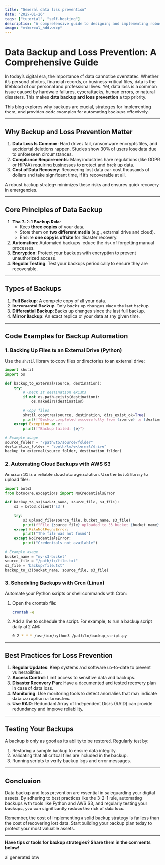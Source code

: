 ```yaml
---
title: "General data loss prevention"
date: "2025-01-26"
tags: ["tutorial", "self-hosting"]
description: "A comprehensive guide to designing and implementing robust backup and disaster recovery strategies across diverse IT infrastructures. This document provides technical professionals with a practical framework for protecting critical data through comprehensive backup principles, implementation techniques, and recovery planning."
image: "ethereal_hdd.webp"
---
```

# Data Backup and Loss Prevention: A Comprehensive Guide

In today’s digital era, the importance of data cannot be overstated. Whether it’s personal photos, financial records, or business-critical files, data is the lifeblood of our personal and professional lives. Yet, data loss is a common issue caused by hardware failures, cyberattacks, human errors, or natural disasters. This makes **data backup and loss prevention** a top priority.

This blog explores why backups are crucial, strategies for implementing them, and provides code examples for automating backups effectively.

---

## Why Backup and Loss Prevention Matter

1. **Data Loss Is Common**: Hard drives fail, ransomware encrypts files, and accidental deletions happen. Studies show 30% of users lose data due to unforeseen circumstances.
2. **Compliance Requirements**: Many industries have regulations (like GDPR or HIPAA) requiring businesses to protect and back up data.
3. **Cost of Data Recovery**: Recovering lost data can cost thousands of dollars and take significant time, if it’s recoverable at all.

A robust backup strategy minimizes these risks and ensures quick recovery in emergencies.

---

## Core Principles of Data Backup

1. **The 3-2-1 Backup Rule**:
   - Keep **three copies** of your data.
   - Store them on **two different media** (e.g., external drive and cloud).
   - Ensure **one copy is offsite** for disaster recovery.
2. **Automation**: Automated backups reduce the risk of forgetting manual processes.
3. **Encryption**: Protect your backups with encryption to prevent unauthorized access.
4. **Regular Testing**: Test your backups periodically to ensure they are recoverable.

---

## Types of Backups

1. **Full Backup**: A complete copy of all your data.
2. **Incremental Backup**: Only backs up changes since the last backup.
3. **Differential Backup**: Backs up changes since the last full backup.
4. **Mirror Backup**: An exact replica of your data at any given time.

---

## Code Examples for Backup Automation

### 1. Backing Up Files to an External Drive (Python)

Use the `shutil` library to copy files or directories to an external drive:

```python
import shutil
import os

def backup_to_external(source, destination):
    try:
        # Check if destination exists
        if not os.path.exists(destination):
            os.makedirs(destination)

        # Copy files
        shutil.copytree(source, destination, dirs_exist_ok=True)
        print(f"Backup completed successfully from {source} to {destination}")
    except Exception as e:
        print(f"Backup failed: {e}")

# Example usage
source_folder = "/path/to/source/folder"
destination_folder = "/path/to/external/drive"
backup_to_external(source_folder, destination_folder)
```

### 2. Automating Cloud Backups with AWS S3

Amazon S3 is a reliable cloud storage solution. Use the `boto3` library to upload files:

```python
import boto3
from botocore.exceptions import NoCredentialsError

def backup_to_s3(bucket_name, source_file, s3_file):
    s3 = boto3.client('s3')

    try:
        s3.upload_file(source_file, bucket_name, s3_file)
        print(f"File {source_file} uploaded to S3 bucket {bucket_name} as {s3_file}")
    except FileNotFoundError:
        print("The file was not found")
    except NoCredentialsError:
        print("Credentials not available")

# Example usage
bucket_name = "my-s3-bucket"
source_file = "/path/to/file.txt"
s3_file = "backup/file.txt"
backup_to_s3(bucket_name, source_file, s3_file)
```

### 3. Scheduling Backups with Cron (Linux)

Automate your Python scripts or shell commands with Cron:

1. Open the crontab file:

   ```bash
   crontab -e
   ```

2. Add a line to schedule the script. For example, to run a backup script daily at 2 AM:

   ```bash
   0 2 * * * /usr/bin/python3 /path/to/backup_script.py
   ```

---

## Best Practices for Loss Prevention

1. **Regular Updates**: Keep systems and software up-to-date to prevent vulnerabilities.
2. **Access Control**: Limit access to sensitive data and backups.
3. **Disaster Recovery Plan**: Have a documented and tested recovery plan in case of data loss.
4. **Monitoring**: Use monitoring tools to detect anomalies that may indicate data corruption or breaches.
5. **Use RAID**: Redundant Array of Independent Disks (RAID) can provide redundancy and improve reliability.

---

## Testing Your Backups

A backup is only as good as its ability to be restored. Regularly test by:

1. Restoring a sample backup to ensure data integrity.
2. Validating that all critical files are included in the backup.
3. Running scripts to verify backup logs and error messages.

---

## Conclusion

Data backup and loss prevention are essential in safeguarding your digital assets. By adhering to best practices like the 3-2-1 rule, automating backups with tools like Python and AWS S3, and regularly testing your backups, you can significantly reduce the risk of data loss.

Remember, the cost of implementing a solid backup strategy is far less than the cost of recovering lost data. Start building your backup plan today to protect your most valuable assets.

---

**Have tips or tools for backup strategies? Share them in the comments below!**


ai generated btw